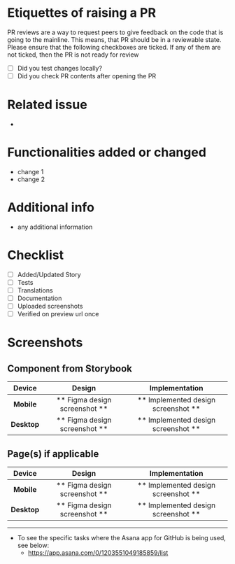 # Etiquettes of raising a PR

PR reviews are a way to request peers to give feedback on the code that is going
to the mainline. This means, that PR should be in a reviewable state. Please ensure
that the following checkboxes are ticked. If any of them are not ticked, then
the PR is not ready for review

- [ ] Did you test changes locally?
- [ ] Did you check PR contents after opening the PR

# Related issue

-

# Functionalities added or changed

- change 1
- change 2

# Additional info

- any additional information

# Checklist

- [ ] Added/Updated Story
- [ ] Tests
- [ ] Translations
- [ ] Documentation
- [ ] Uploaded screenshots
- [ ] Verified on preview url once

# Screenshots

## Component from Storybook

|   Device    |            Design             |           Implementation            |
| :---------: | :---------------------------: | :---------------------------------: |
| **Mobile**  | ** Figma design screenshot ** | ** Implemented design screenshot ** |
| **Desktop** | ** Figma design screenshot ** | ** Implemented design screenshot ** |

## Page(s) if applicable

|   Device    |            Design             |           Implementation            |
| :---------: | :---------------------------: | :---------------------------------: |
| **Mobile**  | ** Figma design screenshot ** | ** Implemented design screenshot ** |
| **Desktop** | ** Figma design screenshot ** | ** Implemented design screenshot ** |

---

- To see the specific tasks where the Asana app for GitHub is being used, see below:
  - https://app.asana.com/0/1203551049185859/list
